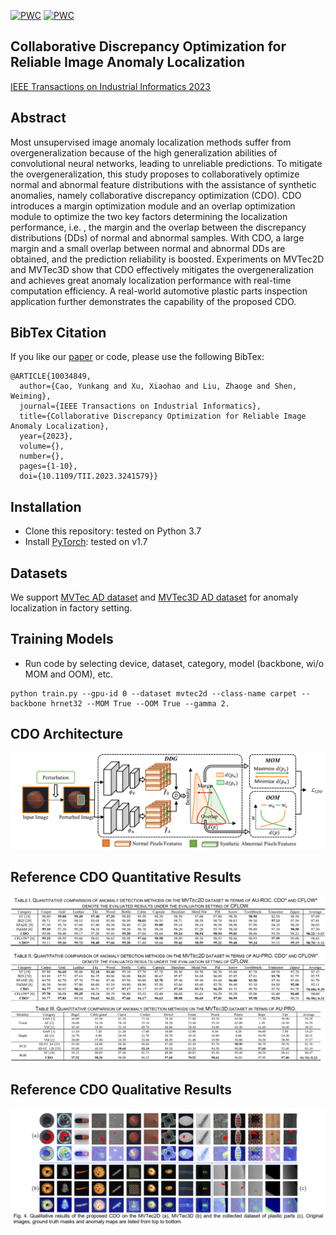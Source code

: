 [![PWC](https://img.shields.io/endpoint.svg?url=https://paperswithcode.com/badge/collaborative-discrepancy-optimization-for/anomaly-detection-on-mvtec-ad)](https://paperswithcode.com/sota/anomaly-detection-on-mvtec-ad?p=collaborative-discrepancy-optimization-for)
[![PWC](https://img.shields.io/endpoint.svg?url=https://paperswithcode.com/badge/collaborative-discrepancy-optimization-for/anomaly-detection-on-mvtec-3d-ad-1)](https://paperswithcode.com/sota/anomaly-detection-on-mvtec-3d-ad-1?p=collaborative-discrepancy-optimization-for)
## Collaborative Discrepancy Optimization for Reliable Image Anomaly Localization
[IEEE Transactions on Industrial Informatics 2023](https://ieeexplore.ieee.org/document/10034849)

## Abstract
Most unsupervised image anomaly localization methods suffer from overgeneralization because of the high generalization abilities of convolutional neural networks, leading to unreliable predictions. To mitigate the overgeneralization, this study proposes to collaboratively optimize normal and abnormal feature distributions with the assistance of synthetic anomalies, namely collaborative discrepancy optimization (CDO). CDO introduces a margin optimization module and an overlap optimization module to optimize the two key factors determining the localization performance, i.e. , the margin and the overlap between the discrepancy distributions (DDs) of normal and abnormal samples. With CDO, a large margin and a small overlap between normal and abnormal DDs are obtained, and the prediction reliability is boosted. Experiments on MVTec2D and MVTec3D show that CDO effectively mitigates the overgeneralization and achieves great anomaly localization performance with real-time computation efficiency. A real-world automotive plastic parts inspection application further demonstrates the capability of the proposed CDO.
## BibTex Citation
If you like our [paper](https://ieeexplore.ieee.org/document/10034849) or code, please use the following BibTex:
```
@ARTICLE{10034849,
  author={Cao, Yunkang and Xu, Xiaohao and Liu, Zhaoge and Shen, Weiming},
  journal={IEEE Transactions on Industrial Informatics}, 
  title={Collaborative Discrepancy Optimization for Reliable Image Anomaly Localization}, 
  year={2023},
  volume={},
  number={},
  pages={1-10},
  doi={10.1109/TII.2023.3241579}}

```

## Installation
- Clone this repository: tested on Python 3.7
- Install [PyTorch](http://pytorch.org/): tested on v1.7


## Datasets
We support [MVTec AD dataset](https://www.mvtec.com/de/unternehmen/forschung/datasets/mvtec-ad/) 
and [MVTec3D AD dataset](https://www.mvtec.com/company/research/datasets/mvtec-3d-ad) 
for anomaly localization in factory setting.

## Training Models
- Run code by selecting device, dataset, category, model (backbone, wi/o MOM and OOM), etc.
```
python train.py --gpu-id 0 --dataset mvtec2d --class-name carpet --backbone hrnet32 --MOM True --OOM True --gamma 2.
```


## CDO Architecture
![CDO](./pngs/framework.png)

## Reference CDO Quantitative Results 
![CDO](./pngs/quantitative_results.png)

## Reference CDO Qualitative Results 
![CDO](./pngs/qualitative_results.png)